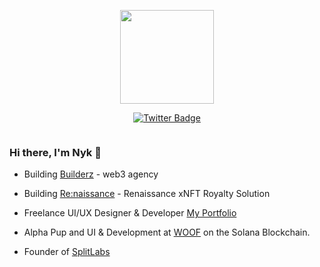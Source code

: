 <p align="center"><img src="https://images-ext-2.discordapp.net/external/tB5QAgTwqqW_TuAWM_FE2tqTdX4lBngDdx16OI6omys/https/media.discordapp.net/attachments/945872969845063730/962815619449913364/skelly_shadow.gif" width="150"/>
<p align="center">
<a href="https://twitter.com/0xNyk">  <img src="https://img.shields.io/badge/Twitter-blue?style=for-the-badge&logo=twitter&logoColor=white" alt="Twitter Badge"/></a>
</p>
<p align="center"><img src="https://komarev.com/ghpvc/?username=0xNyk&style=flat-square&color=blue" alt=""></p>

### Hi there, I'm Nyk 👋

- Building [Builderz](https://twitter.com/builderz__) - web3 agency
- Building [Re:naissance](https://twitter.com/renaissance_xyz) - Renaissance xNFT Royalty Solution

- Freelance UI/UX Designer & Developer
[My Portfolio](https://nyk-dev.vercel.app) 

- Alpha Pup and UI & Development at [WOOF](https://twitter.com/woofsolana) on the Solana Blockchain. 

- Founder of [SplitLabs](https://twitter.com/split_labs)
